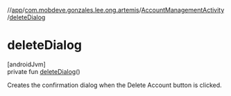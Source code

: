 //[app](../../../index.md)/[com.mobdeve.gonzales.lee.ong.artemis](../index.md)/[AccountManagementActivity](index.md)/[deleteDialog](delete-dialog.md)

# deleteDialog

[androidJvm]\
private fun [deleteDialog](delete-dialog.md)()

Creates the confirmation dialog when the Delete Account button is clicked.
